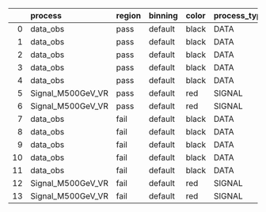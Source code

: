 |    | process           | region   | binning   | color   | process_type   |   scale | variation   | source_filename                                            | source_histname   | alias             | title           |   combine_idx |     lnN |   shapes | syst_type   | direction   | variation_alias   |
|---:|:------------------|:---------|:----------|:--------|:---------------|--------:|:------------|:-----------------------------------------------------------|:------------------|:------------------|:----------------|--------------:|--------:|---------:|:------------|:------------|:------------------|
|  0 | data_obs          | pass     | default   | black   | DATA           |  1      | pT          | ./histograms_for_2DAlphabet_v4/EaDM_Cosmics_Data_VR.root   | hpass_pTsyst_up   | Cosmics_Data_VR   | Cosmics_Data_VR |           nan | nan     |        1 | shapes      | Up          | pTsyst            |
|  1 | data_obs          | pass     | default   | black   | DATA           |  1      | pT          | ./histograms_for_2DAlphabet_v4/EaDM_Cosmics_Data_VR.root   | hpass_pTsyst_down | Cosmics_Data_VR   | Cosmics_Data_VR |           nan | nan     |        1 | shapes      | Down        | pTsyst            |
|  2 | data_obs          | pass     | default   | black   | DATA           |  1      | t0          | ./histograms_for_2DAlphabet_v4/EaDM_Cosmics_Data_VR.root   | hpass_t0syst_up   | Cosmics_Data_VR   | Cosmics_Data_VR |           nan | nan     |        1 | shapes      | Up          | t0syst            |
|  3 | data_obs          | pass     | default   | black   | DATA           |  1      | t0          | ./histograms_for_2DAlphabet_v4/EaDM_Cosmics_Data_VR.root   | hpass_t0syst_down | Cosmics_Data_VR   | Cosmics_Data_VR |           nan | nan     |        1 | shapes      | Down        | t0syst            |
|  4 | data_obs          | pass     | default   | black   | DATA           |  1      | nominal     | ./histograms_for_2DAlphabet_v4/EaDM_Cosmics_Data_VR.root   | hpass             | Cosmics_Data_VR   | Cosmics_Data_VR |           nan | nan     |      nan | nan         | nan         | nan               |
|  5 | Signal_M500GeV_VR | pass     | default   | red     | SIGNAL         |  0.0166 | lumi        | ./histograms_for_2DAlphabet_v4/EaDM_Signal_M500GeV_VR.root | hpass             | Signal_M500GeV_VR | DM signal       |           nan |   1.001 |      nan | lnN         | nan         | nan               |
|  6 | Signal_M500GeV_VR | pass     | default   | red     | SIGNAL         |  0.0166 | nominal     | ./histograms_for_2DAlphabet_v4/EaDM_Signal_M500GeV_VR.root | hpass             | Signal_M500GeV_VR | DM signal       |           nan | nan     |      nan | nan         | nan         | nan               |
|  7 | data_obs          | fail     | default   | black   | DATA           |  1      | pT          | ./histograms_for_2DAlphabet_v4/EaDM_Cosmics_Data_VR.root   | hfail_pTsyst_up   | Cosmics_Data_VR   | Cosmics_Data_VR |           nan | nan     |        1 | shapes      | Up          | pTsyst            |
|  8 | data_obs          | fail     | default   | black   | DATA           |  1      | pT          | ./histograms_for_2DAlphabet_v4/EaDM_Cosmics_Data_VR.root   | hfail_pTsyst_down | Cosmics_Data_VR   | Cosmics_Data_VR |           nan | nan     |        1 | shapes      | Down        | pTsyst            |
|  9 | data_obs          | fail     | default   | black   | DATA           |  1      | t0          | ./histograms_for_2DAlphabet_v4/EaDM_Cosmics_Data_VR.root   | hfail_t0syst_up   | Cosmics_Data_VR   | Cosmics_Data_VR |           nan | nan     |        1 | shapes      | Up          | t0syst            |
| 10 | data_obs          | fail     | default   | black   | DATA           |  1      | t0          | ./histograms_for_2DAlphabet_v4/EaDM_Cosmics_Data_VR.root   | hfail_t0syst_down | Cosmics_Data_VR   | Cosmics_Data_VR |           nan | nan     |        1 | shapes      | Down        | t0syst            |
| 11 | data_obs          | fail     | default   | black   | DATA           |  1      | nominal     | ./histograms_for_2DAlphabet_v4/EaDM_Cosmics_Data_VR.root   | hfail             | Cosmics_Data_VR   | Cosmics_Data_VR |           nan | nan     |      nan | nan         | nan         | nan               |
| 12 | Signal_M500GeV_VR | fail     | default   | red     | SIGNAL         |  0.0166 | lumi        | ./histograms_for_2DAlphabet_v4/EaDM_Signal_M500GeV_VR.root | hfail             | Signal_M500GeV_VR | DM signal       |           nan |   1.001 |      nan | lnN         | nan         | nan               |
| 13 | Signal_M500GeV_VR | fail     | default   | red     | SIGNAL         |  0.0166 | nominal     | ./histograms_for_2DAlphabet_v4/EaDM_Signal_M500GeV_VR.root | hfail             | Signal_M500GeV_VR | DM signal       |           nan | nan     |      nan | nan         | nan         | nan               |